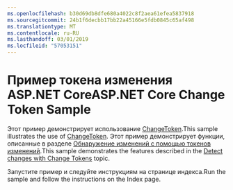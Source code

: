 ```yaml
---
ms.openlocfilehash: b30d69db8dfe680a4022c8f2aea61efea5837918
ms.sourcegitcommit: 24b1f6decbb17bb22a45166e5fdb0845c65af498
ms.translationtype: MT
ms.contentlocale: ru-RU
ms.lasthandoff: 03/01/2019
ms.locfileid: "57053151"
---
```

# <a name="aspnet-core-change-token-sample"></a><span data-ttu-id="61ab8-101">Пример токена изменения ASP.NET Core</span><span class="sxs-lookup"><span data-stu-id="61ab8-101">ASP.NET Core Change Token Sample</span></span>

<span data-ttu-id="61ab8-102">Этот пример демонстрирует использование [ChangeToken](https://docs.microsoft.com/dotnet/api/microsoft.extensions.primitives.changetoken).</span><span class="sxs-lookup"><span data-stu-id="61ab8-102">This sample illustrates the use of [ChangeToken](https://docs.microsoft.com/dotnet/api/microsoft.extensions.primitives.changetoken).</span></span> <span data-ttu-id="61ab8-103">Этот пример демонстрирует функции, описанные в разделе [Обнаружение изменений с помощью токенов изменений](https://docs.microsoft.com/aspnet/core/fundamentals/change-tokens).</span><span class="sxs-lookup"><span data-stu-id="61ab8-103">This sample demonstrates the features described in the [Detect changes with Change Tokens](https://docs.microsoft.com/aspnet/core/fundamentals/change-tokens) topic.</span></span>

<span data-ttu-id="61ab8-104">Запустите пример и следуйте инструкциям на странице индекса.</span><span class="sxs-lookup"><span data-stu-id="61ab8-104">Run the sample and follow the instructions on the Index page.</span></span>
